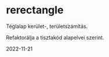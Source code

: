 # rerectangle

Téglalap kerület-, területszámítás.

Refaktorálja a tisztakód alapelvei szerint.

2022-11-21
